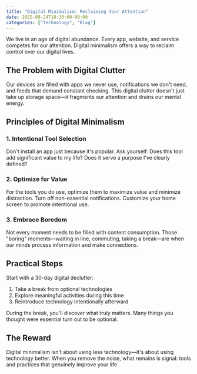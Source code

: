 ```yaml
---
title: "Digital Minimalism: Reclaiming Your Attention"
date: 2025-09-24T10:30:00-00:00
categories: ["Technology", "Blog"]
---
```


We live in an age of digital abundance. Every app, website, and service competes for our attention. Digital minimalism offers a way to reclaim control over our digital lives.

<!--more-->

## The Problem with Digital Clutter

Our devices are filled with apps we never use, notifications we don't need, and feeds that demand constant checking. This digital clutter doesn't just take up storage space—it fragments our attention and drains our mental energy.

## Principles of Digital Minimalism

### 1. Intentional Tool Selection

Don't install an app just because it's popular. Ask yourself: Does this tool add significant value to my life? Does it serve a purpose I've clearly defined?

### 2. Optimize for Value

For the tools you do use, optimize them to maximize value and minimize distraction. Turn off non-essential notifications. Customize your home screen to promote intentional use.

### 3. Embrace Boredom

Not every moment needs to be filled with content consumption. Those "boring" moments—waiting in line, commuting, taking a break—are when our minds process information and make connections.

## Practical Steps

Start with a 30-day digital declutter:

1. Take a break from optional technologies
2. Explore meaningful activities during this time
3. Reintroduce technology intentionally afterward

During the break, you'll discover what truly matters. Many things you thought were essential turn out to be optional.

## The Reward

Digital minimalism isn't about using less technology—it's about using technology better. When you remove the noise, what remains is signal: tools and practices that genuinely improve your life.
